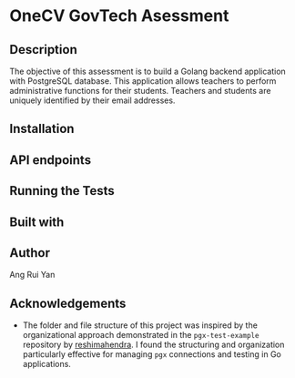 # OneCV GovTech Asessment

## Description

The objective of this assessment is to build a Golang backend application with PostgreSQL database. This application allows teachers to perform administrative functions for their students. Teachers and students are uniquely identified by their email addresses.

## Installation

## API endpoints

## Running the Tests

## Built with

## Author

Ang Rui Yan

## Acknowledgements

- The folder and file structure of this project was inspired by the organizational approach demonstrated in the `pgx-test-example` repository by [reshimahendra](https://github.com/reshimahendra/pgx-test-example/tree/master). I found the structuring and organization particularly effective for managing `pgx` connections and testing in Go applications.
